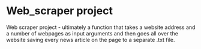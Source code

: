 # Web_scraper project
Web scraper project - ultimately a function that takes a website address and a number of webpages
as input arguments and then goes all over the website saving every news article on the page to a separate .txt file.
